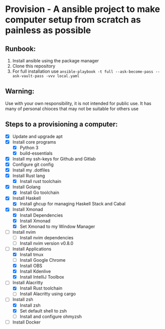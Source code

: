 # Provision - A ansible project to make computer setup from scratch as painless as possible

## Runbook:

1. Install ansible using the package manager
3. Clone this repository
2. For full installation use `ansible-playbook -t full --ask-become-pass --ask-vault-pass -vvv local.yaml`

## Warning:

Use with your own responsibility, it is not intended for public use. It has many of personal chioces that may not be suitable for others use

## Steps to a provisioning a computer:

- [x] Update and upgrade apt
- [x] Install core programs
  - [x] Python 3
  - [x] build-essentials
- [x] Install my ssh-keys for Github and Gitlab
- [x] Configure git config
- [x] Install my .dotfiles
- [x] Install Rust lang
  - [x] Install rust toolchain
- [x] Install Golang
  - [x] Install Go toolchain
- [x] Install Haskell
  - [x] Install ghcup for managing Haskell Stack and Cabal
- [x] Install Xmonad
  - [x] Install Dependencies
  - [x] Install Xmonad
  - [x] Set Xmonad to my Window Manager
- [ ] Install nvim
  - [ ] Install nvim dependencies
  - [ ] Install nvim version v0.8.0
- [ ] Install Applications
  - [x] Install tmux
  - [ ] Install Google Chrome
  - [x] Install OBS
  - [x] Install Kdenlive
  - [x] Install IntelliJ Toolbox
- [ ] Install Alacritty
  - [x] Install Rust toolchain
  - [ ] Install Alacritty using cargo
- [ ] Install zsh
  - [x] Install zsh
  - [x] Set default shell to zsh
  - [ ] Install and configure ohmyzsh
- [ ] Install Docker
